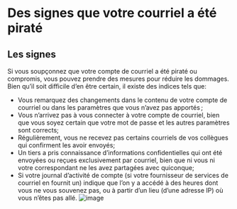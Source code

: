[Title]: # (Des signes que votre courriel a été piraté)
[Order]: # (11)

# Des signes que votre courriel a été piraté

## Les signes

Si vous soupçonnez que votre compte de courriel a été piraté ou compromis, vous pouvez prendre des mesures pour réduire les dommages. Bien qu’il soit difficile d’en être certain, il existe des indices tels que:

* Vous remarquez des changements dans le contenu de votre compte de courriel ou dans les paramètres que vous n’avez pas apportés ;
* Vous n’arrivez pas à vous connecter à votre compte de courriel, bien que vous soyez certain que votre mot de passe et les autres paramètres sont corrects;
* Régulièrement, vous ne recevez pas certains courriels de vos collègues qui confirment les avoir envoyés;
* Un tiers a pris connaissance d’informations confidentielles qui ont été envoyées ou reçues exclusivement par courriel, bien que ni vous ni votre correspondant ne les avez partagées avec quiconque;
* Si votre journal d’activité de compte (si votre fournisseur de services de courriel en fournit un) indique que l’on y a accédé à des heures dont vous ne vous souvenez pas, ou à partir d’un lieu (d’une adresse IP) où vous n’êtes pas allé.
![image](email2.png)
